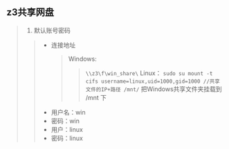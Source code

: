 ## z3共享网盘
> 1. 默认账号密码
>   > * 连接地址
>   >   > Windows:
>   >   >   > ```\\z3\f\win_share\```
>   >   > Linux：
>   >   >   > ```sudo su mount -t cifs username=linux,uid=1000,gid=1000 //共享文件的IP+路径 /mnt/```
>   >   > 把Windows共享文件夹挂载到 /mnt 下
>   > * 用户名：win
>   > * 密码：win
>   > * 用户：linux
>   > * 密码：linux

